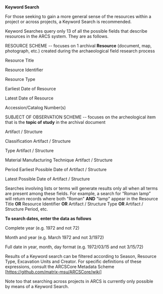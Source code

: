 **Keyword Search**

For those seeking to gain a more general sense of the resources within a project or across projects, a Keyword Search is recommended.

Keyword Searches query only 13 of all the possible fields that describe resources in the ARCS system. They are as follows.

RESOURCE SCHEME -- focuses on 1 archival **Resource** (document, map, photograph, etc.) created during the archaeological field research process

Resource Title

Resource Identifier 

Resource Type

Earliest Date of Resource

Latest Date of Resource

Accession/Catalog Number(s)

SUBJECT OF OBSERVATION SCHEME -- focuses on the archeological item that is the **topic of study** in the archival document

Artifact / Structure

Classification Artifact / Structure

Type Artifact / Structure

Material Manufacturing Technique Artifact / Structure

Period Earliest Possible Date of Artifact / Structure

Latest Possible Date of Artifact / Structure

Searches involving lists or terms will generate results only all when all terms are present among these fields. For example, a search for “Roman lamp” will return records where both "Roman" **AND** "lamp" appear in the Resource Title **OR** Resource Identifier **OR** Artifact / Structure Type **OR** Artifact / Structure Period, etc.

__To search dates, enter the data as follows__

Complete year (e.g. 1972 and not 72)

Month and year (e.g. March 1972 and not 3/1972)

Full date in year, month, day format (e.g. 1972/03/15 and not 3/15/72)

Results of a Keyword search can be filtered according to Season, Resource Type, Excavation Units and Creator. For specific definitions of these expressions, consult the ARCSCore Metadata Scheme [https://github.com/matrix-msu/ARCSCore/wiki]

Note too that searching across projects in ARCS is currently only possible by means of a Keyword Search.
